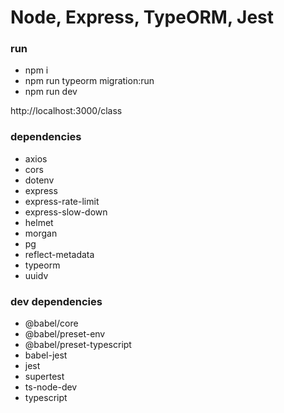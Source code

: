 # Node, Express, TypeORM, Jest

### run
- npm i
- npm run typeorm migration:run
- npm run dev

http://localhost:3000/class

### dependencies
- axios
- cors
- dotenv
- express
- express-rate-limit
- express-slow-down
- helmet
- morgan
- pg
- reflect-metadata
- typeorm
- uuidv

### dev dependencies
- @babel/core
- @babel/preset-env
- @babel/preset-typescript
- babel-jest
- jest
- supertest
- ts-node-dev
- typescript

